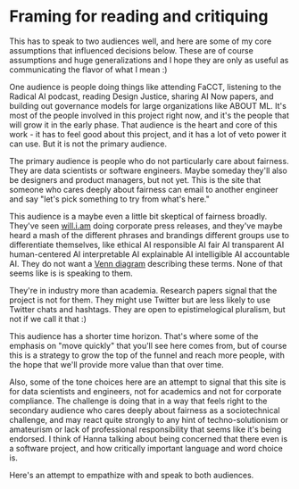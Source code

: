 # Framing for reading and critiquing

This has to speak to two audiences well, and here are some of my core assumptions that influenced decisions below.  These are of course assumptions and huge generalizations and I hope they are only as useful as communicating the flavor of what I mean :)

One audience is people doing things like attending FaCCT, listening to the Radical AI podcast, reading Design Justice, sharing AI Now papers, and building out governance models for large organizations like ABOUT ML.  It's most of the people involved in this project right now, and it's the people that will grow it in the early phase.  That audience is the heart and core of this work - it has to feel good about this project, and it has a lot of veto power it can use.  But it is not the primary audience.

The primary audience is people who do not particularly care about fairness.  They are data scientists or software engineers.  Maybe someday they'll also be designers and product managers, but not yet.  This is the site that someone who cares deeply about fairness can email to another engineer and say "let's pick something to try from what's here."

This audience is a maybe even a little bit skeptical of fairness broadly.  They've seen [will.i.am](https://twitter.com/iamwill/status/1220031430799101953) doing corporate press releases, and they've maybe heard a mash of the different phrases and brandings different groups use to differentiate themselves, like ethical AI responsible AI fair AI transparent AI human-centered AI interpretable AI explainable AI intelligible AI accountable AI.  They do not want a [Venn diagram](https://www.h2o.ai/blog/brief-perspective-on-key-terms-and-ideas-in-responsible-ai-2/) describing these terms.  None of that seems like is is speaking to them.

They're in industry more than academia.  Research papers signal that the project is not for them.  They might use Twitter but are less likely to use Twitter chats and hashtags.  They are open to epistimelogical pluralism, but not if we call it that :)

This audience has a shorter time horizon.  That's where some of the emphasis on "move quickly" that you'll see here comes from, but of course this is a strategy to grow the top of the funnel and reach more people, with the hope that we'll provide more value than that over time.

Also, some of the tone choices here are an attempt to signal that this site is for data scientists and engineers, not for academics and not for corporate compliance.  The challenge is doing that in a way that feels right to the secondary audience who cares deeply about fairness as a sociotechnical challenge, and may react quite strongly to any hint of techno-solutionism or amateurism or lack of professional responsibility that seems like it's being endorsed.  I think of Hanna talking about being concerned that there even is a software project, and how critically important language and word choice is.

Here's an attempt to empathize with and speak to both audiences.